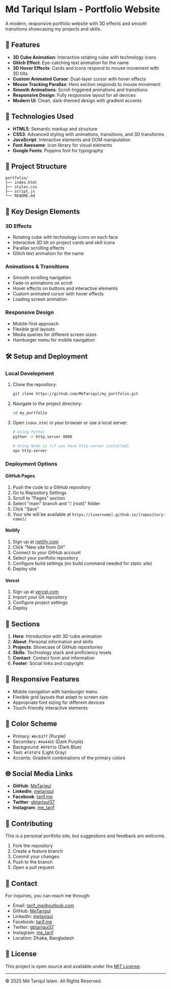 # Md Tariqul Islam - Portfolio Website

A modern, responsive portfolio website with 3D effects and smooth transitions showcasing my projects and skills.

## 🌟 Features

- **3D Cube Animation**: Interactive rotating cube with technology icons
- **Glitch Effect**: Eye-catching text animation for the name
- **3D Hover Effects**: Cards and icons respond to mouse movement with 3D tilts
- **Custom Animated Cursor**: Dual-layer cursor with hover effects
- **Mouse Tracking Parallax**: Hero section responds to mouse movement
- **Smooth Animations**: Scroll-triggered animations and transitions
- **Responsive Design**: Fully responsive layout for all devices
- **Modern UI**: Clean, dark-themed design with gradient accents

## 🚀 Technologies Used

- **HTML5**: Semantic markup and structure
- **CSS3**: Advanced styling with animations, transitions, and 3D transforms
- **JavaScript**: Interactive elements and DOM manipulation
- **Font Awesome**: Icon library for visual elements
- **Google Fonts**: Poppins font for typography

## 📁 Project Structure

```
portfolio/
├── index.html
├── styles.css
├── script.js
└── README.md
```

## 🎨 Key Design Elements

### 3D Effects
- Rotating cube with technology icons on each face
- Interactive 3D tilt on project cards and skill icons
- Parallax scrolling effects
- Glitch text animation for the name

### Animations & Transitions
- Smooth scrolling navigation
- Fade-in animations on scroll
- Hover effects on buttons and interactive elements
- Custom animated cursor with hover effects
- Loading screen animation

### Responsive Design
- Mobile-first approach
- Flexible grid layouts
- Media queries for different screen sizes
- Hamburger menu for mobile navigation

## 🛠️ Setup and Deployment

### Local Development

1. Clone the repository:
   ```bash
   git clone https://github.com/MeTariqul/my_portfolio.git
   ```

2. Navigate to the project directory:
   ```bash
   cd my_portfolio
   ```

3. Open `index.html` in your browser or use a local server:
   ```bash
   # Using Python
   python -m http.server 8000
   
   # Using Node.js (if you have http-server installed)
   npx http-server
   ```

### Deployment Options

#### GitHub Pages
1. Push the code to a GitHub repository
2. Go to Repository Settings
3. Scroll to "Pages" section
4. Select "main" branch and "/ (root)" folder
5. Click "Save"
6. Your site will be available at `https://[username].github.io/[repository-name]/`

#### Netlify
1. Sign up at [netlify.com](https://netlify.com)
2. Click "New site from Git"
3. Connect to your GitHub account
4. Select your portfolio repository
5. Configure build settings (no build command needed for static site)
6. Deploy site

#### Vercel
1. Sign up at [vercel.com](https://vercel.com)
2. Import your Git repository
3. Configure project settings
4. Deploy

## 🎯 Sections

1. **Hero**: Introduction with 3D cube animation
2. **About**: Personal information and skills
3. **Projects**: Showcase of GitHub repositories
4. **Skills**: Technology stack and proficiency levels
5. **Contact**: Contact form and information
6. **Footer**: Social links and copyright

## 📱 Responsive Features

- Mobile navigation with hamburger menu
- Flexible grid layouts that adapt to screen size
- Appropriate font sizing for different devices
- Touch-friendly interactive elements

## 🎨 Color Scheme

- Primary: `#6c63ff` (Purple)
- Secondary: `#4a44b5` (Dark Purple)
- Background: `#0f0f1b` (Dark Blue)
- Text: `#f4f4f4` (Light Gray)
- Accents: Gradient combinations of the primary colors

## 🌐 Social Media Links

- **GitHub**: [MeTariqul](https://github.com/MeTariqul)
- **LinkedIn**: [metariqul](https://www.linkedin.com/in/metariqul/)
- **Facebook**: [tarif.me](https://www.facebook.com/tarif.me/)
- **Twitter**: [gbtariqul37](https://x.com/gbtariqul37)
- **Instagram**: [me_tarif](https://www.instagram.com/me_tarif/)

## 🤝 Contributing

This is a personal portfolio site, but suggestions and feedback are welcome.

1. Fork the repository
2. Create a feature branch
3. Commit your changes
4. Push to the branch
5. Open a pull request

## 📧 Contact

For inquiries, you can reach me through:
- Email: [tarif_me@outlook.com](mailto:tarif_me@outlook.com)
- GitHub: [MeTariqul](https://github.com/MeTariqul)
- LinkedIn: [metariqul](https://www.linkedin.com/in/metariqul/)
- Facebook: [tarif.me](https://www.facebook.com/tarif.me/)
- Twitter: [gbtariqul37](https://x.com/gbtariqul37)
- Instagram: [me_tarif](https://www.instagram.com/me_tarif/)
- Location: Dhaka, Bangladesh

## 📄 License

This project is open source and available under the [MIT License](LICENSE).

---

© 2025 Md Tariqul Islam. All Rights Reserved.